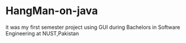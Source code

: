 # HangMan-on-java
it was my first semester project using GUI during Bachelors in Software Engineering at NUST,Pakistan
